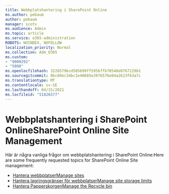 ```yaml
---
title: Webbplatshantering i SharePoint Online
ms.author: pebaum
author: pebaum
manager: scotv
ms.audience: Admin
ms.topic: article
ms.service: o365-administration
ROBOTS: NOINDEX, NOFOLLOW
localization_priority: Normal
ms.collection: Adm_O365
ms.custom:
- "9000292"
- "5808"
ms.openlocfilehash: 3226579bcd505699ff595bffb70548e0767229b1
ms.sourcegitcommit: 8bc60ec34bc1e40685e3976576e04a2623f63a7c
ms.translationtype: MT
ms.contentlocale: sv-SE
ms.lasthandoff: 04/15/2021
ms.locfileid: "51826577"
---
```

# <a name="sharepoint-online-site-management"></a><span data-ttu-id="0894c-102">Webbplatshantering i SharePoint Online</span><span class="sxs-lookup"><span data-stu-id="0894c-102">SharePoint Online Site Management</span></span>

<span data-ttu-id="0894c-103">Här är några vanliga frågor om webbplatshantering i SharePoint Online:</span><span class="sxs-lookup"><span data-stu-id="0894c-103">Here are some frequently requested topics for SharePoint Online Site management:</span></span>

- [<span data-ttu-id="0894c-104">Hantera webbplatser</span><span class="sxs-lookup"><span data-stu-id="0894c-104">Manage sites</span></span>](https://docs.microsoft.com/sharepoint/manage-sites-in-new-admin-center)
- [<span data-ttu-id="0894c-105">Hantera lagringsgränser för webbplatser</span><span class="sxs-lookup"><span data-stu-id="0894c-105">Manage site storage limits</span></span>](https://docs.microsoft.com/sharepoint/manage-site-collection-storage-limits)
- [<span data-ttu-id="0894c-106">Hantera Papperskorgen</span><span class="sxs-lookup"><span data-stu-id="0894c-106">Manage the Recycle bin</span></span>](https://support.microsoft.com/office/8a6c2198-910e-42dc-9a9c-bc5bc4f327da)